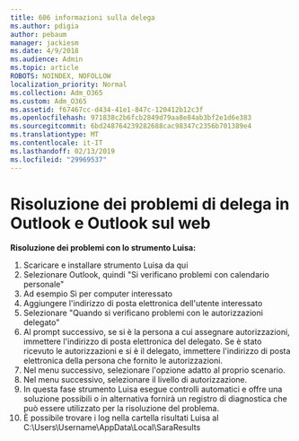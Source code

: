 ```yaml
---
title: 606 informazioni sulla delega
ms.author: pdigia
author: pebaum
manager: jackiesm
ms.date: 4/9/2018
ms.audience: Admin
ms.topic: article
ROBOTS: NOINDEX, NOFOLLOW
localization_priority: Normal
ms.collection: Adm_O365
ms.custom: Adm_O365
ms.assetid: f67467cc-d434-41e1-847c-120412b12c3f
ms.openlocfilehash: 971838c2b6fcb2849d79aa8e84ab3bf2e1d6e383
ms.sourcegitcommit: 6bd248764239282688cac98347c2356b701389e4
ms.translationtype: MT
ms.contentlocale: it-IT
ms.lasthandoff: 02/13/2019
ms.locfileid: "29969537"
---
```

# <a name="troubleshooting-delegation-in-outlook-and-outlook-on-the-web"></a>Risoluzione dei problemi di delega in Outlook e Outlook sul web

**Risoluzione dei problemi con lo strumento Luisa:**

1. Scaricare e installare strumento Luisa da qui
1. Selezionare Outlook, quindi "Si verificano problemi con calendario personale"
1. Ad esempio Sì per computer interessato
1. Aggiungere l'indirizzo di posta elettronica dell'utente interessato
1. Selezionare "Quando si verificano problemi con le autorizzazioni delegato"
1. Al prompt successivo, se si è la persona a cui assegnare autorizzazioni, immettere l'indirizzo di posta elettronica del delegato. Se è stato ricevuto le autorizzazioni e si è il delegato, immettere l'indirizzo di posta elettronica della persona che fornito le autorizzazioni.
1. Nel menu successivo, selezionare l'opzione adatto al proprio scenario. 
1. Nel menu successivo, selezionare il livello di autorizzazione.
1. In questa fase strumento Luisa esegue controlli automatici e offre una soluzione possibili o in alternativa fornirà un registro di diagnostica che può essere utilizzato per la risoluzione del problema.
1. È possibile trovare i log nella cartella risultati Luisa al C:\Users\Username\AppData\Local\SaraResults